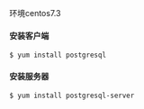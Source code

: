 环境centos7.3  

#### 安装客户端
```
$ yum install postgresql
```
#### 安装服务器
```
$ yum install postgresql-server
```